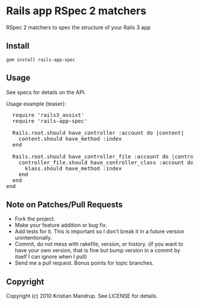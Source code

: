 # Rails app RSpec 2 matchers

RSpec 2 matchers to spec the structure of your Rails 3 app

## Install

<code>gem install rails-app-spec</code>

## Usage

See specs for details on the API.

Usage example (teaser):
<pre>
  require 'rails3_assist'
  require 'rails-app-spec'  
  
  Rails.root.should have_controller :account do |content|
    content.should have_method :index
  end

  Rails.root.should have_controller_file :account do |controller_file|
    controller_file.should have_controller_class :account do |klass|
      klass.should have_method :index
    end
  end
end  
</pre>  

## Note on Patches/Pull Requests
 
* Fork the project.
* Make your feature addition or bug fix.
* Add tests for it. This is important so I don't break it in a
  future version unintentionally.
* Commit, do not mess with rakefile, version, or history.
  (if you want to have your own version, that is fine but bump version in a commit by itself I can ignore when I pull)
* Send me a pull request. Bonus points for topic branches.

## Copyright

Copyright (c) 2010 Kristian Mandrup. See LICENSE for details.
